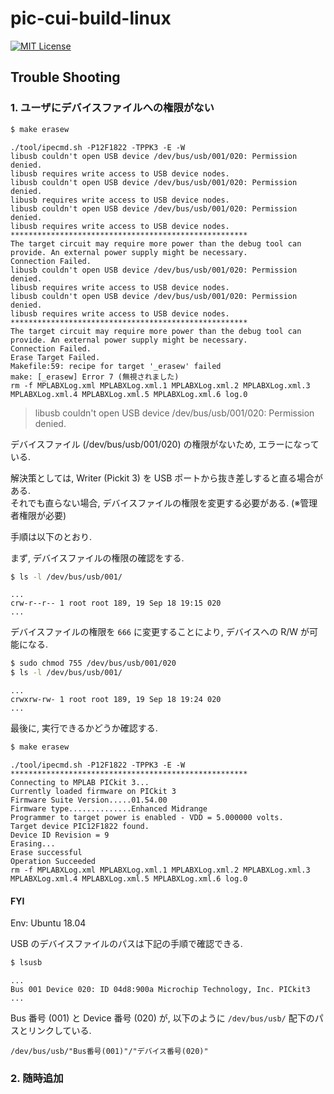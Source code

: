 # pic-cui-build-linux
[![MIT License](https://img.shields.io/badge/license-MIT-blue.svg?style=flat)](./LICENSE)

## Trouble Shooting

### 1. ユーザにデバイスファイルへの権限がない
```bash
$ make erasew
```

```
./tool/ipecmd.sh -P12F1822 -TPPK3 -E -W
libusb couldn't open USB device /dev/bus/usb/001/020: Permission denied.
libusb requires write access to USB device nodes.
libusb couldn't open USB device /dev/bus/usb/001/020: Permission denied.
libusb requires write access to USB device nodes.
libusb couldn't open USB device /dev/bus/usb/001/020: Permission denied.
libusb requires write access to USB device nodes.
*****************************************************
The target circuit may require more power than the debug tool can provide. An external power supply might be necessary.
Connection Failed.
libusb couldn't open USB device /dev/bus/usb/001/020: Permission denied.
libusb requires write access to USB device nodes.
libusb couldn't open USB device /dev/bus/usb/001/020: Permission denied.
libusb requires write access to USB device nodes.
*****************************************************
The target circuit may require more power than the debug tool can provide. An external power supply might be necessary.
Connection Failed.
Erase Target Failed.
Makefile:59: recipe for target '_erasew' failed
make: [_erasew] Error 7 (無視されました)
rm -f MPLABXLog.xml MPLABXLog.xml.1 MPLABXLog.xml.2 MPLABXLog.xml.3 MPLABXLog.xml.4 MPLABXLog.xml.5 MPLABXLog.xml.6 log.0
```

> libusb couldn't open USB device /dev/bus/usb/001/020: Permission denied.

デバイスファイル (/dev/bus/usb/001/020) の権限がないため, エラーになっている.

解決策としては, Writer (Pickit 3) を USB ポートから抜き差しすると直る場合がある.  
それでも直らない場合, デバイスファイルの権限を変更する必要がある. (※管理者権限が必要)    

手順は以下のとおり.  

まず, デバイスファイルの権限の確認をする.

```bash
$ ls -l /dev/bus/usb/001/
```

```
...
crw-r--r-- 1 root root 189, 19 Sep 18 19:15 020
...
```

デバイスファイルの権限を `666` に変更することにより, デバイスへの R/W が可能になる.

```bash
$ sudo chmod 755 /dev/bus/usb/001/020
$ ls -l /dev/bus/usb/001/
```

```
...
crwxrw-rw- 1 root root 189, 19 Sep 18 19:24 020
...
```

最後に, 実行できるかどうか確認する.

```bash
$ make erasew
```

```
./tool/ipecmd.sh -P12F1822 -TPPK3 -E -W
*****************************************************
Connecting to MPLAB PICkit 3...
Currently loaded firmware on PICkit 3
Firmware Suite Version.....01.54.00
Firmware type..............Enhanced Midrange
Programmer to target power is enabled - VDD = 5.000000 volts.
Target device PIC12F1822 found.
Device ID Revision = 9
Erasing...
Erase successful
Operation Succeeded
rm -f MPLABXLog.xml MPLABXLog.xml.1 MPLABXLog.xml.2 MPLABXLog.xml.3 MPLABXLog.xml.4 MPLABXLog.xml.5 MPLABXLog.xml.6 log.0
```

#### FYI

Env: Ubuntu 18.04  

USB のデバイスファイルのパスは下記の手順で確認できる.

```bash
$ lsusb
```

```
...
Bus 001 Device 020: ID 04d8:900a Microchip Technology, Inc. PICkit3
...
```

Bus 番号 (001) と Device 番号 (020) が, 以下のように `/dev/bus/usb/` 配下のパスとリンクしている.

```
/dev/bus/usb/"Bus番号(001)"/"デバイス番号(020)"
```

### 2. 随時追加
